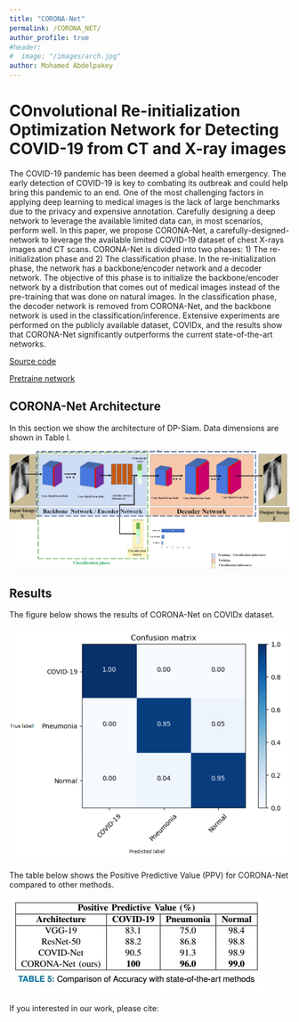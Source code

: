 ```yaml
---
title: "CORONA-Net"
permalink: /CORONA_NET/
author_profile: true
#header:
#  image: "/images/arch.jpg"
author: Mohamed Abdelpakey
---
```

# COnvolutional Re-initialization Optimization Network for Detecting  COVID-19 from CT and X-ray images



<p class="text-justify">The COVID-19 pandemic has been deemed a global health emergency. The early detection  of COVID-19 is  key to combating its outbreak and could help  bring this pandemic to an end. One of the most challenging factors in applying deep learning to medical images is the lack of large benchmarks due to the privacy and  expensive annotation.  Carefully designing a deep network to leverage the available limited data can, in most scenarios, perform well. In this paper, we propose CORONA-Net, a carefully-designed-network to leverage the available limited COVID-19 dataset of chest X-rays images and CT scans. CORONA-Net is divided into two phases: 1) The re-initialization phase and 2) The classification phase. In the re-initialization phase, the network has a backbone/encoder network and a decoder network. The objective of this phase is to initialize the backbone/encoder network  by a  distribution that comes out of  medical images  instead of the pre-training that was done on natural images. In the classification phase, the decoder network is removed from CORONA-Net, and the backbone network is used in the classification/inference. Extensive experiments are performed on the publicly available dataset, COVIDx, and the results show that CORONA-Net significantly outperforms the current state-of-the-art networks.
  </p>

[Source code](https://github.com/Abdelpakey/CORONA-Net)

[Pretraine network](https://drive.google.com/file/d/1m95g1Lg2vi6Q5mMuPh9GX_U2Odc3H0NE/view?usp=sharing)

## CORONA-Net Architecture
In  this section we show the architecture of DP-Siam. Data dimensions are shown in Table I.

  <img src="/images/coronanet.jpg">


## Results

The figure below shows the results of CORONA-Net on COVIDx dataset.

![Confusion matrix](/images/confusionlabel.png)

The table below shows the Positive Predictive  Value (PPV) for CORONA-Net compared to other methods.



![](/images/ppv.jpg)



If you interested in our work, please cite:





<script type="text/javascript" id="clstr_globe" src="//cdn.clustrmaps.com/globe.js?d=DK6NivqyBCLgdq4_G_cU28fGcqhaBSty4GAmbzVWqf4"></script>
